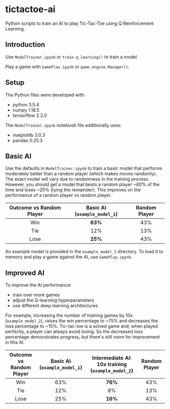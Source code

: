 # tictactoe-ai
Python scripts to train an AI to play Tic-Tac-Toe using Q Reinforcement Learning.

## Introduction
Use `ModelTrainer.ipynb` or `train.q_learning()` to train a model.

Play a game with `GamePlay.ipynb` or `game_engine.Manager()`.

## Setup
The Python files were developed with:
- python 3.5.4
- numpy 1.18.5
- tensorflow 2.2.0

The `ModelTrainer.ipynb` notebook file additionally uses:
- matplotlib 3.0.3
- pandas 0.25.3

## Basic AI
Use the defaults in `ModelTrainer.ipynb` to train a basic model that performs moderately better 
than a random player (which makes moves randomly). The exact model will vary due to randomness in 
the training process. However, you should get a model that beats a random player ~60% of the time 
and loses ~25% (tying the remainder). This improves on the performance of a random player vs random 
player.

| Outcome vs Random Player | Basic AI (`example_model_1`) | Random Player |
| :---: | :---: | :---: |
| Win | **63%** | 43% |
| Tie | 12% | 13% |
| Lose | **25%** | 43% |

An example model is provided in the `example_model_1` directory. To load it to memory and play a 
game against the AI, use `GamePlay.ipynb`.

## Improved AI
To improve the AI performance:
- train over more games
- adjust the Q-learning hyperparameters
- use different deep learning architectures

For example, increasing the number of training games by 10x (`example_model_2`), raises the win 
percentage to ~75% and decreases the loss percentage to ~15%. Tic-tac-toe is a solved game and, 
when played perfectly, a player can always avoid losing. So the decreased loss percentage 
demonstrates progress, but there's still room for improvement in this AI.

| Outcome vs Random Player | Basic AI (`example_model_1`) | Intermediate AI: 10x training (`example_model_2`) | Random Player |
| :---: | :---: | :---: | :---: |
| Win | 63% | **76%** | 43% |
| Tie | 12% | 8% | 13% |
| Lose | 25% | **16%** | 43% |
